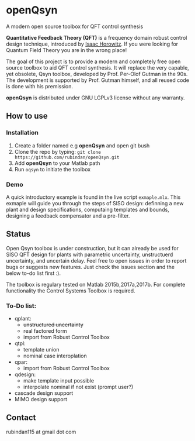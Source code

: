 # openQsyn
A modern open source toolbox for QFT control synthesis

**Quantitative Feedback Theory (QFT)** is a frequency domain robust control
design technique, introduced by [Isaac Horowitz](https://en.wikipedia.org/wiki/Isaac_Horowitz). 
If you were looking for Quantum Field Theory you are in the wrong place!

The goal of this project is to provide a modern and completely free open 
source toolbox to aid QFT control synthesis. It will replace the very 
capable, yet obsolete, Qsyn toolbox, developed by Prof. Per-Olof Gutman in
the 90s. The development is supported by Prof. Gutman himself, and all 
reused code is done with his premission. 

**openQsyn** is distributed under GNU LGPLv3 license without any warranty.


## How to use

### Installation
1. Create a folder named e.g **openQsyn** and open git bush
2. Clone the repo by typing: `git clone https://github.com/rubindan/openQsyn.git`
2. Add  **openQsyn** to your Matlab path
3. Run `oqsyn` to initiate the toolbox

### Demo 
A quick introductory example is found in the live script `exmaple.mlx`.
This exmaple will guide you through the steps of SISO design: definning a 
new plant and design specifications, computaing templates and bounds, 
designing a feedback compensator and a pre-filter. 

## Status
Open Qsyn toolbox is under construction, 
but it can already be used for SISO QFT design for plants with parametric 
uncertainty, unstructuerd uncertainty, and uncertain delay. 
Feel free to open issues in order to report bugs or suggests new features. 
Just check the issues section and the below to-do list first :). 

The toolbox is regulary tested on Matlab 2015b,2017a,2017b. 
For complete functionality the Control Systems Toolbox is required. 

### To-Do list:
- qplant:
  - ~~unstructured uncertainty~~
  - real factored form 
  - import from Robust Control Toolbox
- qtpl:  
  - template union
  - nominal case interoplation 
- qpar:
  - import from Robust Control Toolbox
- qdesign:
  - make template input possible 
  - interpolate nominal if not exist (prompt user?)
- cascade design support
- MIMO design support

## Contact
rubindan115 at gmail dot com
